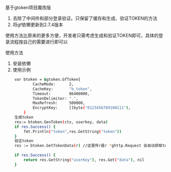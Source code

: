 基于gtoken项目魔改版
1. 去除了中间件和部分登录验证。只保留了缓存和生成、验证TOKEN的方法
2. 将gf依懒更新到2.7.4版本

使用方法比原来的更多方便，开发者只需考虑生成和验证TOKEN即可，具体的登录流程按自己的需要进行即可以

使用方法
1. 安装依懒
2. 使用示例
```bash
    var btoken = &gtoken.GfToken{
			CacheMode:      2,
			CacheKey:       "b_token",
			Timeout:        86400000,
			TokenDelimiter: ".",
			MaxRefresh:     500000,
			EncryptKey:     []byte("0123456789100111"),
		}
    生成token 
    res:= btoken.GenToken(ctx, userkey, data)
    if res.Success() {
		fmt.Println("token",res.GetString("token"))
	}
    验证token
    res := btoken.GetTokenData(r) //这里传r是r *ghttp.Request 会自动获取token并解析出结果
	
	if res.Success() {
		return res.GetString("userKey"), res.Get("data"), nil
	}
```